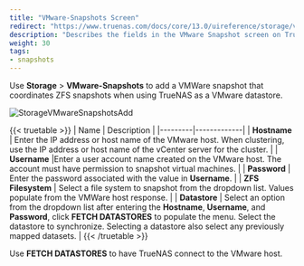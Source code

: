 ```yaml
---
title: "VMware-Snapshots Screen"
redirect: "https://www.truenas.com/docs/core/13.0/uireference/storage/vmware-snapshotsscreen/"
description: "Describes the fields in the VMware Snapshot screen on TrueNAS CORE."
weight: 30
tags:
- snapshots
---
```

 
Use **Storage** > **VMware-Snapshots** to add a VMWare snapshot that coordinates ZFS snapshots when using TrueNAS as a VMware datastore.

![StorageVMwareSnapshotsAdd](/images/CORE/Storage/StorageVMwareSnapshotsAdd.png "Creating a VMware Snapshot")

{{< truetable >}}
| Name | Description |
|---------|-------------|
| **Hostname** | Enter the IP address or host name of the VMware host. When clustering, use the IP address or host name of the vCenter server for the cluster. |
| **Username** |Enter a user account name created on the VMware host. The account must have permission to snapshot virtual machines. |
| **Password** | Enter the password associated with the value in **Username**. |
| **ZFS Filesystem** | Select a file system to snapshot from the dropdown list. Values populate from the VMWare host response. |
| **Datastore** | Select an option from the dropdown list after entering the **Hostname**, **Username**, and **Password**, click **FETCH DATASTORES** to populate the menu. Select the datastore to synchronize. Selecting a datastore also select any previously mapped datasets. |
{{< /truetable >}}

Use **FETCH DATASTORES** to have TrueNAS connect to the VMware host.
